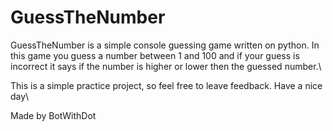 # GuessTheNumber
GuessTheNumber is a simple console guessing game written on python.
In this game you guess a number between 1 and 100 and if your guess is incorrect it says if the number is higher or lower then the guessed number.\

This is a simple practice project, so feel free to leave feedback.
Have a nice day\

Made by BotWithDot
